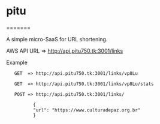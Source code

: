 # pitu
=======

A simple micro-SaaS for URL shortening.

AWS API URL => http://api.pitu750.tk:3001/links

Example  

       GET  => http://api.pitu750.tk:3001/links/vp8Lu

       GET  => http://api.pitu750.tk:3001/links/vp8Lu/stats        

       POST => http://api.pitu750.tk:3001/links/         

              {
              "url": "https://www.culturadepaz.org.br"   
              }